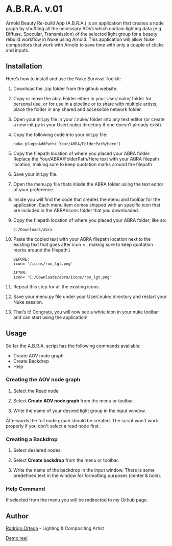 # A.B.R.A. v.01
Arnold Beauty Re-build App (A.B.R.A.) is an application that creates a node graph by shuffling all the necessary AOVs which contain lighting data (e.g. Diffuse, Specular, Transmission) of the selected light group for a beauty rebuild workflow in Nuke using Arnold. This application will allow Nuke compositors that work with Arnold to save time with only a couple of clicks and inputs.

## Installation
Here’s how to install and use the Nuke Survival Toolkit:

1. Download the .zip folder from the github website.

2. Copy or move the abra Folder either in your User/.nuke/ folder for personal use, or for use in a pipeline or to share with multiple artists, place the folder in any shared and accessible network folder.

3. Open your init.py file in your /.nuke/ folder into any text editor (or create a new init.py in your User/.nuke/ directory if one doesn’t already exist).

4. Copy the following code into your init.py file:

    ```
   nuke.pluginAddPath('Your/ABRA/FolderPath/Here')
   ```

6. Copy the filepath location of where you placed your ABRA folder. Replace the Your/ABRA/FolderPath/Here text with your ABRA filepath location, making sure to keep quotation marks around the filepath

7. Save your init.py file.

8. Open the menu.py file thats inisde the ABRA folder using the text editor of your preference.

9. Inside you will find the code that creates the menu and toolbar for the application. Each menu item comes shipped with an specific icon that are included in the ABRA/icons folder that you downloaded.

10. Copy the filepath location of where you placed your ABRA folder, like so:

     ```
    C:/Downloads/abra
12. Paste the copied text with your ABRA filepath location next to the existing text that goes after icon = , making sure to keep quotation marks around the filepath:\

     ```
    BEFORE:
    icon= '/icons/roo_lgt.png'

    AFTER:
    icon= 'C:/Downloads/abra/icons/roo_lgt.png'
14. Repeat this step for all the existing icons.

15. Save your menu.py file under your User/.nuke/ directory and restart your Nuke session.

16. That’s it! Congrats, you will now see a white icon in your nuke toolbar and can start using the application!
    



## Usage
So far the A.B.R.A. script has the following commands available:

+ Create AOV node graph
+ Create Backdrop
+ Help

### **Creating the AOV node graph**

1. Select the Read node

2. Select **Create AOV node graph** from the menu or toolbar.

3. Write the name of your desired light group in the input window.

Afterwards the full node grpah should be created. The script won't work properly if you don't select a read node first.

### **Creating a Backdrop**

1. Select desiered nodes.

2. Select **Create backdrop** from the menu or toolbar.

3. Write the name of the backdrop in the input window. There is some predefined text in the window for formatting purposes (center & bold).

### **Help Command**
If selected from the menu you will be redirected to my Github page.

## Author
[Rodrigo Ortega](https://www.linkedin.com/in/roo3dcg/) - Lighting & Compositing Artist

[Demo reel](https://vimeo.com/roo3d/lgtdemoreel)
